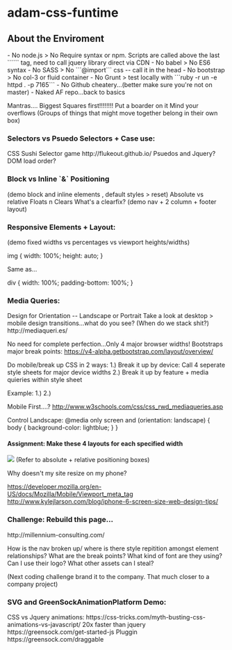 # adam-css-funtime

<h2>About the Enviroment</h2>
- No node.js > No Require syntax or npm. Scripts are called above the last ```<body>``` tag, need to call jquery library direct via CDN
- No babel > No ES6 syntax
- No SASS > No ```@import``` css -- call it in the head <link rel="stylesheet" type="text/css" href="mystyle.css">
- No bootstrap > No col-3 or fluid container
- No Grunt > test locally with ```ruby -r un -e httpd . -p 7165```
- No Github cheatery...(better make sure you're not on master)
- Naked AF repo...back to basics

Mantras....
Biggest Squares first!!!!!!!!
Put a boarder on it
Mind your overflows
(Groups of things that might move together belong in their own box)

<h3>Selectors vs Psuedo Selectors + Case use:</h3>
CSS Sushi Selector game http://flukeout.github.io/
Psuedos and Jquery? DOM load order?

<h3>Block vs Inline `&` Positioning</h3>
(demo block and inline elements , default styles > reset)
Absolute vs relative
Floats n Clears
What's a clearfix? (demo nav + 2 column + footer layout)

<h3>Responsive Elements + Layout:</h3>
(demo fixed widths vs percentages vs viewport heights/widths)

img {
    width: 100%;
    height: auto;
}

Same as...

div {
  width: 100%;
  padding-bottom: 100%;
}


<h3>Media Queries:</h3>
Design for Orientation -- Landscape or Portrait
Take a look at desktop > mobile design transitions...what do you see? (When do we stack shit?)
http://mediaqueri.es/

No need for complete perfection...Only 4 major browser widths!
Bootstraps major break points: https://v4-alpha.getbootstrap.com/layout/overview/

Do mobile/break up CSS in 2 ways:
  1.) Break it up by device: Call 4 seperate style sheets for major device widths
  2.) Break it up by feature + media quieries within style sheet

Example:
  1.) <link rel="stylesheet" media="(max-width: 800px)" href="example.css" />
  2.)<style>
@media (max-width: 600px) {
  .facet_sidebar {
    display: none;
  }
}
</style>

Mobile First....?
http://www.w3schools.com/css/css_rwd_mediaqueries.asp

Control Landscape:
@media only screen and (orientation: landscape) {
    body {
        background-color: lightblue;
    }
}

<h4> Assignment: Make these 4 layouts for each specified width </h4>
<img src="#" />
(Refer to absolute + relative positioning boxes)

Why doesn't my site resize on my phone?
<!--<meta name="viewport" content="width=device-width, initial-scale=1"> -->
https://developer.mozilla.org/en-US/docs/Mozilla/Mobile/Viewport_meta_tag
http://www.kylejlarson.com/blog/iphone-6-screen-size-web-design-tips/



<h3>Challenge: Rebuild this page...</h3>
http://millennium-consulting.com/

How is the nav broken up/ where is there style repitition amongst element relationships?
What are the break points?
What kind of font are they using?
Can I use their logo?
What other assets can I steal?

(Next coding challenge brand it to the company. That much closer to a company project)


<h3>SVG and GreenSockAnimationPlatform Demo:</h3>
CSS vs Jquery animations: https://css-tricks.com/myth-busting-css-animations-vs-javascript/
20x faster than jquery  https://greensock.com/get-started-js
Pluggin https://greensock.com/draggable
